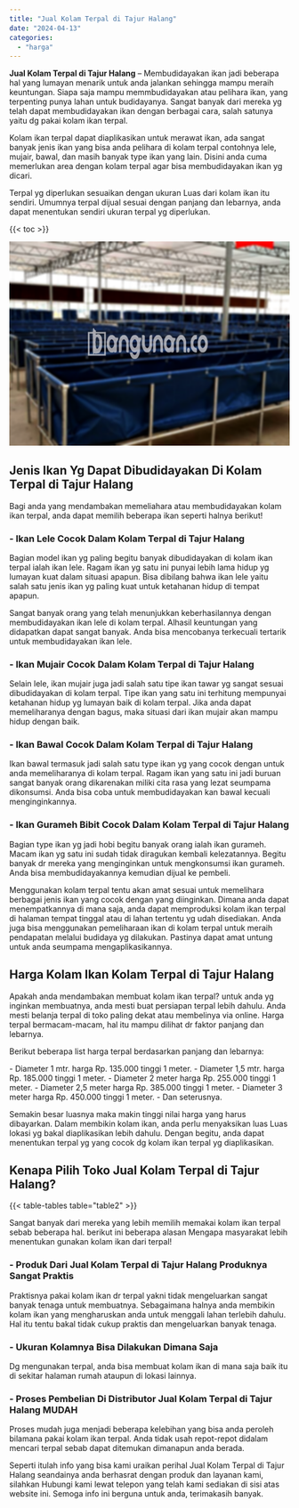 ```yaml
---
title: "Jual Kolam Terpal di Tajur Halang"
date: "2024-04-13"
categories: 
  - "harga"
---
```


**Jual Kolam Terpal di Tajur Halang** – Membudidayakan ikan jadi beberapa hal yang lumayan menarik untuk anda jalankan sehingga mampu meraih keuntungan. Siapa saja mampu memmbudidayakan atau pelihara ikan, yang terpenting punya lahan untuk budidayanya. Sangat banyak dari mereka yg telah dapat membudidayakan ikan dengan berbagai cara, salah satunya yaitu dg pakai kolam ikan terpal.

Kolam ikan terpal dapat diaplikasikan untuk merawat ikan, ada sangat banyak jenis ikan yang bisa anda pelihara di kolam terpal contohnya lele, mujair, bawal, dan masih banyak type ikan yang lain. Disini anda cuma memerlukan area dengan kolam terpal agar bisa membudidayakan ikan yg dicari.

Terpal yg diperlukan sesuaikan dengan ukuran Luas dari kolam ikan itu sendiri. Umumnya terpal dijual sesuai dengan panjang dan lebarnya, anda dapat menentukan sendiri ukuran terpal yg diperlukan.

{{< toc >}}

![Jual Kolam Terpal di Tajur Halang](/images/jual-kolam-terpal-10.png)

## Jenis Ikan Yg Dapat Dibudidayakan Di Kolam Terpal di Tajur Halang

Bagi anda yang mendambakan memeliahara atau membudidayakan kolam ikan terpal, anda dapat memilih beberapa ikan seperti halnya berikut!

### \- Ikan Lele Cocok Dalam Kolam Terpal di Tajur Halang

Bagian model ikan yg paling begitu banyak dibudidayakan di kolam ikan terpal ialah ikan lele. Ragam ikan yg satu ini punyai lebih lama hidup yg lumayan kuat dalam situasi apapun. Bisa dibilang bahwa ikan lele yaitu salah satu jenis ikan yg paling kuat untuk ketahanan hidup di tempat apapun.

Sangat banyak orang yang telah menunjukkan keberhasilannya dengan membudidayakan ikan lele di kolam terpal. Alhasil keuntungan yang didapatkan dapat sangat banyak. Anda bisa mencobanya terkecuali tertarik untuk membudidayakan ikan lele.

### \- Ikan Mujair Cocok Dalam Kolam Terpal di Tajur Halang

Selain lele, ikan mujair juga jadi salah satu tipe ikan tawar yg sangat sesuai dibudidayakan di kolam terpal. Tipe ikan yang satu ini terhitung mempunyai ketahanan hidup yg lumayan baik di kolam terpal. Jika anda dapat memeliharanya dengan bagus, maka situasi dari ikan mujair akan mampu hidup dengan baik.

### \- Ikan Bawal Cocok Dalam Kolam Terpal di Tajur Halang

Ikan bawal termasuk jadi salah satu type ikan yg yang cocok dengan untuk anda memeliharanya di kolam terpal. Ragam ikan yang satu ini jadi buruan sangat banyak orang dikarenakan miliki cita rasa yang lezat seumpama dikonsumsi. Anda bisa coba untuk membudidayakan kan bawal kecuali menginginkannya.

### \- Ikan Gurameh Bibit Cocok Dalam Kolam Terpal di Tajur Halang

Bagian type ikan yg jadi hobi begitu banyak orang ialah ikan gurameh. Macam ikan yg satu ini sudah tidak diragukan kembali kelezatannya. Begitu banyak dr mereka yang menginginkan untuk mengkonsumsi ikan gurameh. Anda bisa membudidayakannya kemudian dijual ke pembeli.

Menggunakan kolam terpal tentu akan amat sesuai untuk memelihara berbagai jenis ikan yang cocok dengan yang diinginkan. Dimana anda dapat menempatkannya di mana saja, anda dapat memproduksi kolam ikan terpal di halaman tempat tinggal atau di lahan tertentu yg udah disediakan. Anda juga bisa menggunakan pemeliharaan ikan di kolam terpal untuk meraih pendapatan melalui budidaya yg dilakukan. Pastinya dapat amat untung untuk anda seumpama mengaplikasikannya.

## Harga Kolam Ikan Kolam Terpal di Tajur Halang

Apakah anda mendambakan membuat kolam ikan terpal? untuk anda yg inginkan membuatnya, anda mesti buat persiapan terpal lebih dahulu. Anda mesti belanja terpal di toko paling dekat atau membelinya via online. Harga terpal bermacam-macam, hal itu mampu dilihat dr faktor panjang dan lebarnya.

Berikut beberapa list harga terpal berdasarkan panjang dan lebarnya:

\- Diameter 1 mtr. harga Rp. 135.000 tinggi 1 meter. - Diameter 1,5 mtr. harga Rp. 185.000 tinggi 1 meter. - Diameter 2 meter harga Rp. 255.000 tinggi 1 meter. - Diameter 2,5 meter harga Rp. 385.000 tinggi 1 meter. - Diameter 3 meter harga Rp. 450.000 tinggi 1 meter. - Dan seterusnya.

Semakin besar luasnya maka makin tinggi nilai harga yang harus dibayarkan. Dalam membikin kolam ikan, anda perlu menyaksikan luas Luas lokasi yg bakal diaplikasikan lebih dahulu. Dengan begitu, anda dapat menentukan terpal yg yang cocok dg kolam ikan terpal yg diaplikasikan.

## Kenapa Pilih Toko Jual Kolam Terpal di Tajur Halang?

{{< table-tables table="table2" >}}

Sangat banyak dari mereka yang lebih memilih memakai kolam ikan terpal sebab beberapa hal. berikut ini beberapa alasan Mengapa masyarakat lebih menentukan gunakan kolam ikan dari terpal!

### \- Produk Dari Jual Kolam Terpal di Tajur Halang Produknya Sangat Praktis

Praktisnya pakai kolam ikan dr terpal yakni tidak mengeluarkan sangat banyak tenaga untuk membuatnya. Sebagaimana halnya anda membikin kolam ikan yang mengharuskan anda untuk menggali lahan terlebih dahulu. Hal itu tentu bakal tidak cukup praktis dan mengeluarkan banyak tenaga.

### \- Ukuran Kolamnya Bisa Dilakukan Dimana Saja

Dg mengunakan terpal, anda bisa membuat kolam ikan di mana saja baik itu di sekitar halaman rumah ataupun di lokasi lainnya.

### \- Proses Pembelian Di Distributor Jual Kolam Terpal di Tajur Halang MUDAH

Proses mudah juga menjadi beberapa kelebihan yang bisa anda peroleh bilamana pakai kolam ikan terpal. Anda tidak usah repot-repot didalam mencari terpal sebab dapat ditemukan dimanapun anda berada.

Seperti itulah info yang bisa kami uraikan perihal Jual Kolam Terpal di Tajur Halang seandainya anda berhasrat dengan produk dan layanan kami, silahkan Hubungi kami lewat telepon yang telah kami sediakan di sisi atas website ini. Semoga info ini berguna untuk anda, terimakasih banyak.
